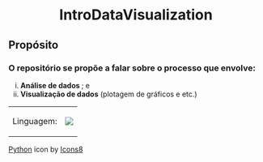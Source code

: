 
<h1 align="center"> IntroDataVisualization</h1>
<div align="justify">
  <h2>Propósito</h2>
  <h3> O repositório se propõe a falar sobre o processo que envolve:</h3>
  <ol type="i">
    <li><strong>Análise de dados </strong>; e</li>
    <li><strong>Visualização de dados</strong> (plotagem de gráficos e etc.)</li>
  </ol>
  <table border="0">
    <tr>
      <td><p>Linguagem:</p></td>
      <td><img src="https://img.icons8.com/color/2x/python--v1.png"/></td>
    </tr>
  </table>
  <a target="_blank" href="https://icons8.com/icon/13441/python">Python</a> icon by <a target="_blank" href="https://icons8.com">Icons8</a>
</div>
